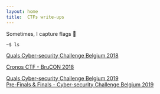 ```yaml
---
layout: home
title:  CTFs write-ups
---
```


Sometimes, I capture flags :checkered_flag:

`~$ ls`

[Quals Cyber-security Challenge Belgium 2018](ctfs/cscbe18/2018/03/01/index.html)  
<!--[INS'hAck 2018](inshack_18/)  
[NoxCTF 2018](noxCTF_18/)  
[IceCTF 2018](ice_CTF_18/)  
[SECT CTF 2018](sect_CTF_18/)  -->
[Cronos CTF - BruCON 2018](ctfs/cronosctf18/2018/10/01/index.html)  
<!--[Pico CTF 2018](pico_2018/)  -->
[Quals Cyber-security Challenge Belgium 2019](ctfs/cscbe19/2019/03/01/index.html)  
[Pre-Finals & Finals - Cyber-security Challenge Belgium 2019](ctfs/finalscscbe19/2019/03/02/index.html)  
<!--[Swamp CTF 2019](swamp_19/)  
[Redpwn CTF 2019](red_pwn_19/)  
[Quals Cybersecurity Challenge Belgium 2020](CSC_BE_2020/)  -->
